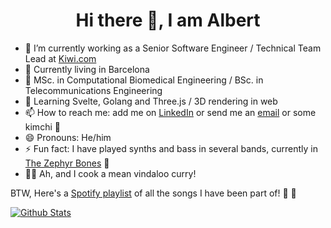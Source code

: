 <h1 align="center">
Hi there 👋, I am Albert
</h1>

- 🔭 I’m currently working as a Senior Software Engineer / Technical Team Lead at [Kiwi.com](code.kiwi.com)
- 🔆 Currently living in Barcelona
- 🏥 MSc. in Computational Biomedical Engineering / BSc. in Telecommunications Engineering
- 🌱 Learning Svelte, Golang and Three.js / 3D rendering in web
- 📫 How to reach me: add me on [LinkedIn](https://www.linkedin.com/in/albertalises/) or send me an [email](mailto:albert.alises@gmail.com) or some kimchi 
🍜
- 😄 Pronouns: He/him
- ⚡ Fun fact: I have played synths and bass in several bands, currently in [The Zephyr Bones](https://www.instagram.com/thezephyrbones/) 🌊
- 👨‍🍳 Ah, and I cook a mean vindaloo curry!

BTW, Here's a [Spotify playlist](https://open.spotify.com/playlist/1s9UtbCoAd8YvFFsi6zOiE?si=Aln8ubKnS7OsgLWUXzwXJg) of all the songs I have been part of! 🎹 
🎸

[![Github Stats](https://github-readme-stats.vercel.app/api?username=aalises&show_icons=true&hide=contribs)](https://github-readme-stats.vercel.app/api?username=aalises&show_icons=true&hide=contribs)

<!--
**aalises/aalises** is a ✨ _special_ ✨ repository because its `README.md` (this file) appears on your GitHub profile.

Here are some ideas to get you started:

- 🔭 I’m currently working on ...
- 🌱 I’m currently learning ...
- 👯 I’m looking to collaborate on ...
- 🤔 I’m looking for help with ...
- 💬 Ask me about ...
- 📫 How to reach me: ...
- 😄 Pronouns: ...
- ⚡ Fun fact: ...
-->
